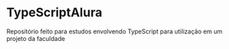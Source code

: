 # TypeScriptAlura

Repositório feito para estudos envolvendo TypeScript para utilização em um projeto da faculdade 